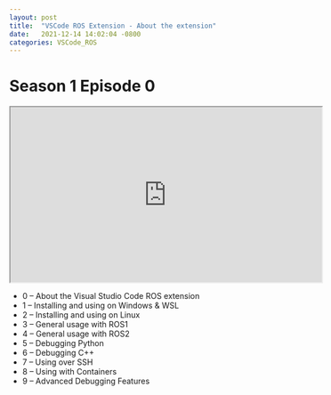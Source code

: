 ```yaml
---
layout: post
title:  "VSCode ROS Extension - About the extension"
date:   2021-12-14 14:02:04 -0800
categories: VSCode_ROS
---
```


# Season 1 Episode 0
<iframe id="odysee-iframe" width="560" height="315" src="https://odysee.com/$/embed/VSCodeS1E0/f4631972532538750161cf3cba123932e2dbb428?r=3DsbZDYU8eQYvumvF5KgKVwkqNS1eyMx" allowfullscreen></iframe>

* 0 – About the Visual Studio Code ROS extension
* 1 – Installing and using on Windows & WSL
* 2 – Installing and using on Linux
* 3 – General usage with ROS1
* 4 – General usage with ROS2
* 5 – Debugging Python
* 6 – Debugging C++
* 7 – Using over SSH
* 8 – Using with Containers
* 9 – Advanced Debugging Features

